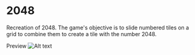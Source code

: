 # 2048
Recreation of 2048. The game's objective is to slide numbered tiles on a grid to combine them to create a tile with the number 2048.

Preview
![Alt text](/Desktop/2048Preview.jpg?raw=true "Preview")